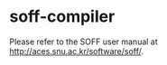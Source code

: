 soff-compiler
=============

Please refer to the SOFF user manual at <http://aces.snu.ac.kr/software/soff/>.
